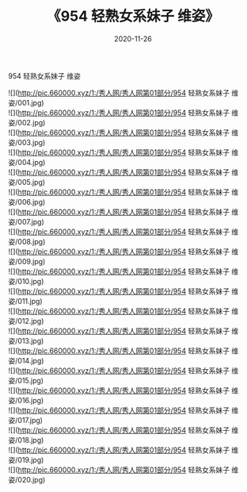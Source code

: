 ﻿---
layout: post
title:  《954 轻熟女系妹子 维姿》
date:   2020-11-26
img: http://pic.660000.xyz/1:/秀人网/秀人网第01部分/954 轻熟女系妹子 维姿/000.jpg
categories: [美女, 清纯, 唯美]
---

954 轻熟女系妹子 维姿

  ![](http://pic.660000.xyz/1:/秀人网/秀人网第01部分/954 轻熟女系妹子 维姿/001.jpg) <br> ![](http://pic.660000.xyz/1:/秀人网/秀人网第01部分/954 轻熟女系妹子 维姿/002.jpg) <br> ![](http://pic.660000.xyz/1:/秀人网/秀人网第01部分/954 轻熟女系妹子 维姿/003.jpg) <br> ![](http://pic.660000.xyz/1:/秀人网/秀人网第01部分/954 轻熟女系妹子 维姿/004.jpg) <br> ![](http://pic.660000.xyz/1:/秀人网/秀人网第01部分/954 轻熟女系妹子 维姿/005.jpg) <br> ![](http://pic.660000.xyz/1:/秀人网/秀人网第01部分/954 轻熟女系妹子 维姿/006.jpg) <br> ![](http://pic.660000.xyz/1:/秀人网/秀人网第01部分/954 轻熟女系妹子 维姿/007.jpg) <br> ![](http://pic.660000.xyz/1:/秀人网/秀人网第01部分/954 轻熟女系妹子 维姿/008.jpg) <br> ![](http://pic.660000.xyz/1:/秀人网/秀人网第01部分/954 轻熟女系妹子 维姿/009.jpg) <br> ![](http://pic.660000.xyz/1:/秀人网/秀人网第01部分/954 轻熟女系妹子 维姿/010.jpg) <br> ![](http://pic.660000.xyz/1:/秀人网/秀人网第01部分/954 轻熟女系妹子 维姿/011.jpg) <br> ![](http://pic.660000.xyz/1:/秀人网/秀人网第01部分/954 轻熟女系妹子 维姿/012.jpg) <br> ![](http://pic.660000.xyz/1:/秀人网/秀人网第01部分/954 轻熟女系妹子 维姿/013.jpg) <br> ![](http://pic.660000.xyz/1:/秀人网/秀人网第01部分/954 轻熟女系妹子 维姿/014.jpg) <br> ![](http://pic.660000.xyz/1:/秀人网/秀人网第01部分/954 轻熟女系妹子 维姿/015.jpg) <br> ![](http://pic.660000.xyz/1:/秀人网/秀人网第01部分/954 轻熟女系妹子 维姿/016.jpg) <br> ![](http://pic.660000.xyz/1:/秀人网/秀人网第01部分/954 轻熟女系妹子 维姿/017.jpg) <br> ![](http://pic.660000.xyz/1:/秀人网/秀人网第01部分/954 轻熟女系妹子 维姿/018.jpg) <br> ![](http://pic.660000.xyz/1:/秀人网/秀人网第01部分/954 轻熟女系妹子 维姿/019.jpg) <br> ![](http://pic.660000.xyz/1:/秀人网/秀人网第01部分/954 轻熟女系妹子 维姿/020.jpg) <br>